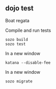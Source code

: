 ## dojo test

Boat regata 

Compile and run tests

```
sozo build
sozo test
```

In a new window
```
katana --disable-fee
```

In a new window
```
sozo migrate
```
